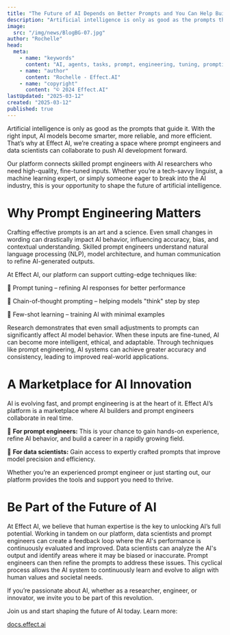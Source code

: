 ```yaml
---
title: "The Future of AI Depends on Better Prompts and You Can Help Build It"
description: "Artificial intelligence is only as good as the prompts that guide it. With the right input, AI models become smarter, more reliable, and more efficient. That’s why at Effect AI, we’re creating a space where prompt engineers and data scientists can collaborate to push AI development forward."
image:
  src: "/img/news/BlogBG-07.jpg"
author: "Rochelle"
head:
  meta:
    - name: "keywords"
      content: "AI, agents, tasks, prompt, engineering, tuning, prompting, microtasking, remote, work, training, earning, base, pay, compensation"
    - name: "author"
      content: "Rochelle - Effect.AI"
    - name: "copyright"
      content: "© 2024 Effect.AI"
lastUpdated: "2025-03-12"
created: "2025-03-12"
published: true
---
```


Artificial intelligence is only as good as the prompts that guide it. With the right input, AI models become smarter, more reliable, and more efficient. That’s why at Effect AI, we’re creating a space where prompt engineers and data scientists can collaborate to push AI development forward.

Our platform connects skilled prompt engineers with AI researchers who need high-quality, fine-tuned inputs. Whether you’re a tech-savvy linguist, a machine learning expert, or simply someone eager to break into the AI industry, this is your opportunity to shape the future of artificial intelligence.

# Why Prompt Engineering Matters

Crafting effective prompts is an art and a science. Even small changes in wording can drastically impact AI behavior, influencing accuracy, bias, and contextual understanding. Skilled prompt engineers understand natural language processing (NLP), model architecture, and human communication to refine AI-generated outputs.

At Effect AI, our platform can support cutting-edge techniques like:

🔹 Prompt tuning – refining AI responses for better performance

🔹 Chain-of-thought prompting – helping models "think" step by step

🔹 Few-shot learning – training AI with minimal examples

Research demonstrates that even small adjustments to prompts can significantly affect AI model behavior. When these inputs are fine-tuned, AI can become more intelligent, ethical, and adaptable. Through techniques like prompt engineering, AI systems can achieve greater accuracy and consistency, leading to improved real-world applications.

# A Marketplace for AI Innovation

AI is evolving fast, and prompt engineering is at the heart of it. Effect AI’s platform is a marketplace where AI builders and prompt engineers collaborate in real time.

🔹 **For prompt engineers:** This is your chance to gain hands-on experience, refine AI behavior, and build a career in a rapidly growing field.

🔹 **For data scientists:** Gain access to expertly crafted prompts that improve model precision and efficiency.

Whether you’re an experienced prompt engineer or just starting out, our platform provides the tools and support you need to thrive.

# Be Part of the Future of AI

At Effect AI, we believe that human expertise is the key to unlocking AI’s full potential. Working in tandem on our platform, data scientists and prompt engineers can create a feedback loop where the AI's performance is continuously evaluated and improved. Data scientists can analyze the AI's output and identify areas where it may be biased or inaccurate. Prompt engineers can then refine the prompts to address these issues. This cyclical process allows the AI system to continuously learn and evolve to align with human values and societal needs.

If you’re passionate about AI, whether as a researcher, engineer, or innovator, we invite you to be part of this revolution.

Join us and start shaping the future of AI today. Learn more:

[docs.effect.ai](http://docs.effect.ai/)